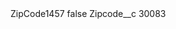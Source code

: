 <?xml version="1.0" encoding="UTF-8"?>
<CustomMetadata xmlns="http://soap.sforce.com/2006/04/metadata" xmlns:xsi="http://www.w3.org/2001/XMLSchema-instance" xmlns:xsd="http://www.w3.org/2001/XMLSchema">
    <label>ZipCode1457</label>
    <protected>false</protected>
    <values>
        <field>Zipcode__c</field>
        <value xsi:type="xsd:string">30083</value>
    </values>
</CustomMetadata>
